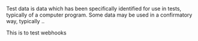 Test data is data which has been specifically identified for use in tests, typically of a computer program. Some data may be used in a confirmatory way, typically ..



This is to test webhooks
